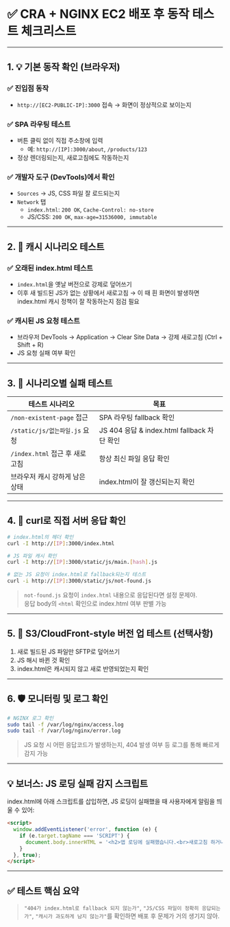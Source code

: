 
# ✅ CRA + NGINX EC2 배포 후 동작 테스트 체크리스트

---

## 1. 💡 기본 동작 확인 (브라우저)

### ✅ 진입점 동작
- `http://[EC2-PUBLIC-IP]:3000` 접속 → 화면이 정상적으로 보이는지

### ✅ SPA 라우팅 테스트
- 버튼 클릭 없이 직접 주소창에 입력
  - 예: `http://[IP]:3000/about`, `/products/123`
- 정상 렌더링되는지, 새로고침에도 작동하는지

### ✅ 개발자 도구 (DevTools)에서 확인
- `Sources` → JS, CSS 파일 잘 로드되는지
- `Network` 탭
  - `index.html`: `200 OK`, `Cache-Control: no-store`
  - JS/CSS: `200 OK`, `max-age=31536000, immutable`

---

## 2. 🔄 캐시 시나리오 테스트

### ✅ 오래된 index.html 테스트
- `index.html`을 옛날 버전으로 강제로 덮어쓰기
- 이후 새 빌드된 JS가 없는 상황에서 새로고침
  → 이 때 흰 화면이 발생하면 index.html 캐시 정책이 잘 작동하는지 점검 필요

### ✅ 캐시된 JS 요청 테스트
- 브라우저 DevTools → Application → Clear Site Data → 강제 새로고침 (Ctrl + Shift + R)
- JS 요청 실패 여부 확인

---

## 3. 🧪 시나리오별 실패 테스트

| 테스트 시나리오 | 목표 |
|----------------|------|
| `/non-existent-page` 접근 | SPA 라우팅 fallback 확인 |
| `/static/js/없는파일.js` 요청 | JS 404 응답 & index.html fallback 차단 확인 |
| `/index.html` 접근 후 새로고침 | 항상 최신 파일 응답 확인 |
| 브라우저 캐시 강하게 남은 상태 | index.html이 잘 갱신되는지 확인 |

---

## 4. 🔧 curl로 직접 서버 응답 확인

```bash
# index.html의 헤더 확인
curl -I http://[IP]:3000/index.html

# JS 파일 캐시 확인
curl -I http://[IP]:3000/static/js/main.[hash].js

# 없는 JS 요청이 index.html로 fallback되는지 테스트
curl -i http://[IP]:3000/static/js/not-found.js
```

> `not-found.js` 요청이 `index.html` 내용으로 응답된다면 설정 문제야.  
> 응답 body의 `<html` 확인으로 index.html 여부 판별 가능

---

## 5. 🧼 S3/CloudFront-style 버전 업 테스트 (선택사항)

1. 새로 빌드된 JS 파일만 SFTP로 덮어쓰기
2. JS 해시 바뀐 것 확인
3. index.html은 캐시되지 않고 새로 반영되었는지 확인

---

## 6. 🛡 모니터링 및 로그 확인

```bash
# NGINX 로그 확인
sudo tail -f /var/log/nginx/access.log
sudo tail -f /var/log/nginx/error.log
```

> JS 요청 시 어떤 응답코드가 발생하는지, 404 발생 여부 등 로그를 통해 빠르게 감지 가능

---

## 💡 보너스: JS 로딩 실패 감지 스크립트

index.html에 아래 스크립트를 삽입하면, JS 로딩이 실패했을 때 사용자에게 알림을 띄울 수 있어:

```html
<script>
  window.addEventListener('error', function (e) {
    if (e.target.tagName === 'SCRIPT') {
      document.body.innerHTML = '<h2>앱 로딩에 실패했습니다.<br>새로고침 하거나 캐시를 지워보세요.</h2>';
    }
  }, true);
</script>
```

---

## ✅ 테스트 핵심 요약

> `"404가 index.html로 fallback 되지 않는가"`, `"JS/CSS 파일이 정확히 응답되는가"`, `"캐시가 과도하게 남지 않는가"`를 확인하면 배포 후 문제가 거의 생기지 않아.
